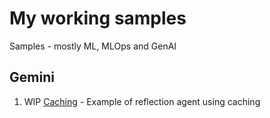 # My working samples
Samples - mostly ML, MLOps and GenAI

## Gemini

1. WIP [Caching](caching/) - Example of reflection agent using caching